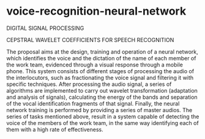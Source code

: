 # voice-recognition-neural-network

DIGITAL SIGNAL PROCESSING

CEPSTRAL WAVELET COEFFICIENTS FOR SPEECH RECOGNITION

The proposal aims at the design, training and operation of a neural network, which identifies the voice and the dictation of the name of each member of the work team, evidenced through a visual response through a mobile phone. This system consists of different stages of processing the audio of the interlocutors, such as fractionating the voice signal and filtering it with specific techniques. After processing the audio signal, a series of algorithms are implemented to carry out wavelet transformation (adaptation and analysis of signals), calculating the energy of the bands and separation of the vocal identification fragments of that signal. Finally, the neural network training is performed by providing a series of master audios. The series of tasks mentioned above, result in a system capable of detecting the voice of the members of the work team, in the same way identifying each of them with a high rate of effectiveness. 
